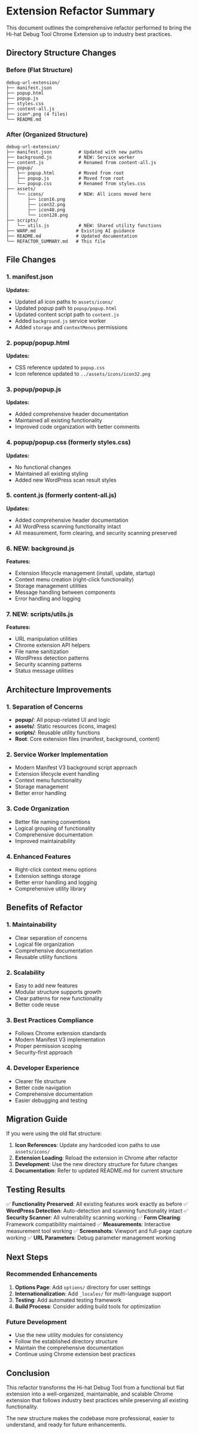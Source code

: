 # Extension Refactor Summary

This document outlines the comprehensive refactor performed to bring the Hi-hat Debug Tool Chrome Extension up to industry best practices.

## Directory Structure Changes

### Before (Flat Structure)
```
debug-url-extension/
├── manifest.json
├── popup.html
├── popup.js  
├── styles.css
├── content-all.js
├── icon*.png (4 files)
└── README.md
```

### After (Organized Structure)
```
debug-url-extension/
├── manifest.json          # Updated with new paths
├── background.js          # NEW: Service worker 
├── content.js             # Renamed from content-all.js
├── popup/
│   ├── popup.html         # Moved from root
│   ├── popup.js           # Moved from root
│   └── popup.css          # Renamed from styles.css
├── assets/
│   └── icons/             # NEW: All icons moved here
│       ├── icon16.png
│       ├── icon32.png
│       ├── icon48.png
│       └── icon128.png
├── scripts/
│   └── utils.js           # NEW: Shared utility functions
├── WARP.md               # Existing AI guidance
├── README.md             # Updated documentation
└── REFACTOR_SUMMARY.md   # This file
```

## File Changes

### 1. manifest.json
**Updates:**
- Updated all icon paths to `assets/icons/`
- Updated popup path to `popup/popup.html`
- Updated content script path to `content.js`
- Added `background.js` service worker
- Added `storage` and `contextMenus` permissions

### 2. popup/popup.html
**Updates:**
- CSS reference updated to `popup.css`
- Icon reference updated to `../assets/icons/icon32.png`

### 3. popup/popup.js
**Updates:**
- Added comprehensive header documentation
- Maintained all existing functionality
- Improved code organization with better comments

### 4. popup/popup.css (formerly styles.css)
**Updates:**
- No functional changes
- Maintained all existing styling
- Added new WordPress scan result styles

### 5. content.js (formerly content-all.js)
**Updates:**
- Added comprehensive header documentation
- All WordPress scanning functionality intact
- All measurement, form clearing, and security scanning preserved

### 6. NEW: background.js
**Features:**
- Extension lifecycle management (install, update, startup)
- Context menu creation (right-click functionality)
- Storage management utilities
- Message handling between components
- Error handling and logging

### 7. NEW: scripts/utils.js
**Features:**
- URL manipulation utilities
- Chrome extension API helpers
- File name sanitization
- WordPress detection patterns
- Security scanning patterns
- Status message utilities

## Architecture Improvements

### 1. Separation of Concerns
- **popup/**: All popup-related UI and logic
- **assets/**: Static resources (icons, images)  
- **scripts/**: Reusable utility functions
- **Root**: Core extension files (manifest, background, content)

### 2. Service Worker Implementation
- Modern Manifest V3 background script approach
- Extension lifecycle event handling
- Context menu functionality
- Storage management
- Better error handling

### 3. Code Organization
- Better file naming conventions
- Logical grouping of functionality
- Comprehensive documentation
- Improved maintainability

### 4. Enhanced Features
- Right-click context menu options
- Extension settings storage
- Better error handling and logging
- Comprehensive utility library

## Benefits of Refactor

### 1. Maintainability
- Clear separation of concerns
- Logical file organization
- Comprehensive documentation
- Reusable utility functions

### 2. Scalability
- Easy to add new features
- Modular structure supports growth
- Clear patterns for new functionality
- Better code reuse

### 3. Best Practices Compliance
- Follows Chrome extension standards
- Modern Manifest V3 implementation
- Proper permission scoping
- Security-first approach

### 4. Developer Experience
- Clearer file structure
- Better code navigation
- Comprehensive documentation
- Easier debugging and testing

## Migration Guide

If you were using the old flat structure:

1. **Icon References**: Update any hardcoded icon paths to use `assets/icons/`
2. **Extension Loading**: Reload the extension in Chrome after refactor
3. **Development**: Use the new directory structure for future changes
4. **Documentation**: Refer to updated README.md for current structure

## Testing Results

✅ **Functionality Preserved**: All existing features work exactly as before
✅ **WordPress Detection**: Auto-detection and scanning functionality intact
✅ **Security Scanner**: All vulnerability scanning working
✅ **Form Clearing**: Framework compatibility maintained
✅ **Measurements**: Interactive measurement tool working
✅ **Screenshots**: Viewport and full-page capture working
✅ **URL Parameters**: Debug parameter management working

## Next Steps

### Recommended Enhancements
1. **Options Page**: Add `options/` directory for user settings
2. **Internationalization**: Add `_locales/` for multi-language support
3. **Testing**: Add automated testing framework
4. **Build Process**: Consider adding build tools for optimization

### Future Development
- Use the new utility modules for consistency
- Follow the established directory structure
- Maintain the comprehensive documentation
- Continue using Chrome extension best practices

## Conclusion

This refactor transforms the Hi-hat Debug Tool from a functional but flat extension into a well-organized, maintainable, and scalable Chrome extension that follows industry best practices while preserving all existing functionality.

The new structure makes the codebase more professional, easier to understand, and ready for future enhancements.